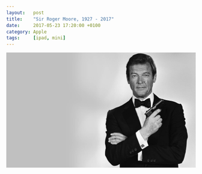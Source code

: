 ```yaml
---
layout:   post
title:    "Sir Roger Moore, 1927 - 2017"
date:     2017-05-23 17:20:00 +0100
category: Apple
tags:     [ipad, mini]
---
```


<center>
	<img src="/images/2017/5/roger-moore.png" alt="Roger" class="image-single" />
</center>
